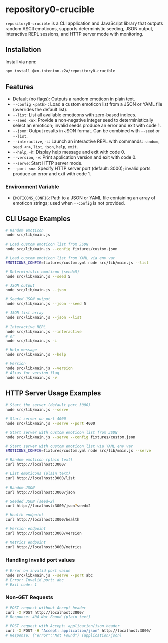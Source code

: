 # repository0-crucible

`repository0-crucible` is a CLI application and JavaScript library that outputs random ASCII emoticons, supports deterministic seeding, JSON output, interactive REPL sessions, and HTTP server mode with monitoring.

## Installation

Install via npm:

```bash
npm install @xn-intenton-z2a/repository0-crucible
```

## Features

- Default (no flags): Outputs a random emoticon in plain text.
- `--config <path>`    : Load a custom emoticon list from a JSON or YAML file (overrides the default list).
- `--list`: List all available emoticons with zero-based indices.
- `--seed <n>`: Provide a non-negative integer seed to deterministically select an emoticon; invalid seeds produce an error and exit with code 1.
- `--json`: Output results in JSON format. Can be combined with `--seed` or `--list`.
- `--interactive`, `-i`: Launch an interactive REPL with commands: `random`, `seed <n>`, `list`, `json`, `help`, `exit`.
- `--help`, `-h`: Display help message and exit with code 0.
- `--version`, `-v`: Print application version and exit with code 0.
- `--serve`: Start HTTP server mode.
- `--port <n>`: Specify HTTP server port (default: 3000); invalid ports produce an error and exit with code 1.

### Environment Variable

- `EMOTICONS_CONFIG`: Path to a JSON or YAML file containing an array of emoticon strings; used when `--config` is not provided.

## CLI Usage Examples

```bash
# Random emoticon
node src/lib/main.js

# Load custom emoticon list from JSON
node src/lib/main.js --config fixtures/custom.json

# Load custom emoticon list from YAML via env var
EMOTICONS_CONFIG=fixtures/custom.yml node src/lib/main.js --list

# Deterministic emoticon (seed=5)
node src/lib/main.js --seed 5

# JSON output
node src/lib/main.js --json

# Seeded JSON output
node src/lib/main.js --json --seed 5

# JSON list array
node src/lib/main.js --json --list

# Interactive REPL
node src/lib/main.js --interactive
# or
node src/lib/main.js -i

# Help message
node src/lib/main.js --help

# Version
node src/lib/main.js --version
# Alias for version flag
node src/lib/main.js -v
```

## HTTP Server Usage Examples

```bash
# Start the server (default port 3000)
node src/lib/main.js --serve

# Start server on port 4000
node src/lib/main.js --serve --port 4000

# Start server with custom emoticon list from JSON
node src/lib/main.js --serve --config fixtures/custom.json

# Start server with custom emoticon list via YAML env var
EMOTICONS_CONFIG=fixtures/custom.yml node src/lib/main.js --serve

# Random emoticon (plain text)
curl http://localhost:3000/

# List emoticons (plain text)
curl http://localhost:3000/list

# Random JSON
curl http://localhost:3000/json

# Seeded JSON (seed=2)
curl http://localhost:3000/json?seed=2

# Health endpoint
curl http://localhost:3000/health

# Version endpoint
curl http://localhost:3000/version

# Metrics endpoint
curl http://localhost:3000/metrics
```

### Handling invalid port values

```bash
# Error on invalid port value
node src/lib/main.js --serve --port abc
# Error: Invalid port: abc
# Exit code: 1
```

### Non-GET Requests

```bash
# POST request without Accept header
curl -X POST http://localhost:3000/
# Response: 404 Not Found (plain text)

# POST request with Accept: application/json header
curl -X POST -H "Accept: application/json" http://localhost:3000/
# Response: {"error":"Not Found"} (application/json)
```
